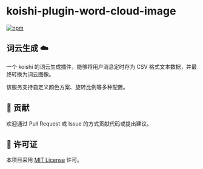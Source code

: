 # koishi-plugin-word-cloud-image

[![npm](https://img.shields.io/npm/v/koishi-plugin-word-cloud-image?style=flat-square)](https://www.npmjs.com/package/koishi-plugin-word-cloud-image)


## 词云生成 ☁️

一个 koishi 的词云生成插件，能够将用户消息定时存为 CSV 格式文本数据，并最终转换为词云图像。

该服务支持自定义颜色方案、旋转比例等多种配置。


## 🤝 贡献

欢迎通过 Pull Request 或 Issue 的方式贡献代码或提出建议。

## 📄 许可证

本项目采用 [MIT License](LICENSE) 许可。
